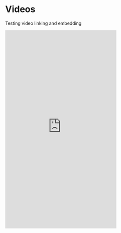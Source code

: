 # Videos
Testing video linking and embedding

<iframe width="354" height="630" src="https://www.youtube.com/embed/mPnfLfPPbY0" title="Look and Say Sequence in Dyalog APL" frameborder="0" allow="accelerometer; autoplay; clipboard-write; encrypted-media; gyroscope; picture-in-picture; web-share" allowfullscreen></iframe>